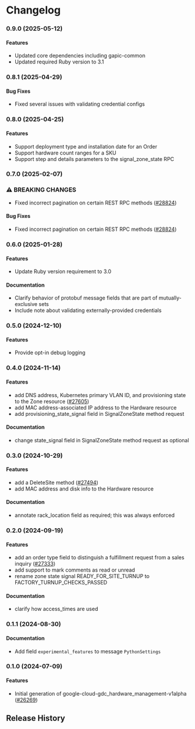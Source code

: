# Changelog

### 0.9.0 (2025-05-12)

#### Features

* Updated core dependencies including gapic-common 
* Updated required Ruby version to 3.1 

### 0.8.1 (2025-04-29)

#### Bug Fixes

* Fixed several issues with validating credential configs 

### 0.8.0 (2025-04-25)

#### Features

* Support deployment type and installation date for an Order 
* Support hardware count ranges for a SKU 
* Support step and details parameters to the signal_zone_state RPC 

### 0.7.0 (2025-02-07)

### ⚠ BREAKING CHANGES

* Fixed incorrect pagination on certain REST RPC methods ([#28824](https://github.com/googleapis/google-cloud-ruby/issues/28824))

#### Bug Fixes

* Fixed incorrect pagination on certain REST RPC methods ([#28824](https://github.com/googleapis/google-cloud-ruby/issues/28824)) 

### 0.6.0 (2025-01-28)

#### Features

* Update Ruby version requirement to 3.0 
#### Documentation

* Clarify behavior of protobuf message fields that are part of mutually-exclusive sets 
* Include note about validating externally-provided credentials 

### 0.5.0 (2024-12-10)

#### Features

* Provide opt-in debug logging 

### 0.4.0 (2024-11-14)

#### Features

* add DNS address, Kubernetes primary VLAN ID, and provisioning state to the Zone resource ([#27605](https://github.com/googleapis/google-cloud-ruby/issues/27605)) 
* add MAC address-associated IP address to the Hardware resource 
* add provisioning_state_signal field in SignalZoneState method request 
#### Documentation

* change state_signal field in SignalZoneState method request as optional 

### 0.3.0 (2024-10-29)

#### Features

* add a DeleteSite method ([#27494](https://github.com/googleapis/google-cloud-ruby/issues/27494)) 
* add MAC address and disk info to the Hardware resource 
#### Documentation

* annotate rack_location field as required; this was always enforced 

### 0.2.0 (2024-09-19)

#### Features

* add an order type field to distinguish a fulfillment request from a sales inquiry ([#27333](https://github.com/googleapis/google-cloud-ruby/issues/27333)) 
* add support to mark comments as read or unread 
* rename zone state signal READY_FOR_SITE_TURNUP to FACTORY_TURNUP_CHECKS_PASSED 
#### Documentation

* clarify how access_times are used 

### 0.1.1 (2024-08-30)

#### Documentation

* Add field `experimental_features` to message `PythonSettings` 

### 0.1.0 (2024-07-09)

#### Features

* Initial generation of google-cloud-gdc_hardware_management-v1alpha ([#26269](https://github.com/googleapis/google-cloud-ruby/issues/26269)) 

## Release History
